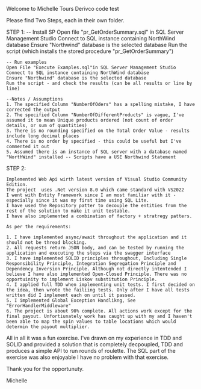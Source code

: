 Welcome to Michelle Tours Derivco code test

Please find Two Steps, each in their own folder.


STEP 1:
	-- Install SP
	Open  file "pr_GetOrderSummary.sql" in SQL Server Management Studio 
	Connect to SQL instance containing NorthWind database
	Ensure "Northwind" database is the selected database
	Run the script (which installs the stored procedure "pr_GetOrderSummary")

	-- Run examples 
	Open File "Execute Examples.sql"in SQL Server Management Studio 
	Connect to SQL instance containing NorthWind database
	Ensure "Northwind" database is the selected database
	Run the script - and check the results (can be all results or line by line)

	--Notes / Assumptions	
	1. The specified Column "NumberOfOders" has a spelling mistake, I have corrected the output
	2. The specified Column "NumberOfDifferentProducts" is vague, I've assumed it to mean Unique products ordered (not count of order details, or sum of quantities)
	3. There is no rounding specified on the Total Order Value - results include long decimal places
	4. There is no order by specified - this could be useful but I've commented it out
	5. Assumed there is an instance of SQL server with a database named "NorthWind" installed -- Scripts have a USE Northwind Statement

STEP 2:

	Implemented Web Api wirth latest version of Visual Studio Community Edition.
	The project  uses .Net version 8.0 which came standard with VS2022
	I went with Entity Framework since I am most familiar with it - especially since it was my first time using SQL Lite.
	I have used the Repository patter to decouple the entities from the rest of the solution to make it unit testable.
	I have also implemented a combination of factory + stratregy patters.

	As per the requirements:
	
	1. I have implemented async/await throughout the application and it should not be thread blocking.
	2. All requests return JSON body, and can be tested by running the application and executing the steps via the swagger interface
	3. I have implemented SOLID principles throughout, Including Single Responsibility Principle, Integration Segregation Principle and Dependency Inversion Principle. Although not directly intentended I believe I have also implemented Open-Closed Principle. There was no opportuinity to implement Liskov substitution Principle.
	4. I applied full TDD when implementing unit tests. I first decided on the idea, then wrote the failiing tests. Only after I have all tests written did I implement each on until it passed. 
	5. I implemented Global Exception Handlikng, See "ErrorHandlerMiddleware"
	6. The project is about 90% complete. All actions work except for the final payout. Unfortiunately work has caught up with my and I haven't been able to map the spin values to table locations which would determin the payout multiplier. 



All in all it was a fun exercise. I've drawn on my experience in TDD and SOLID and provided a solution that is completely decpoupled, TDD and produces a simple API to run rounds of roulette. The SQL part of the exercise was also enjoyable I have no problem with that exercise.

Thank you for the opportunuty.

Michelle

